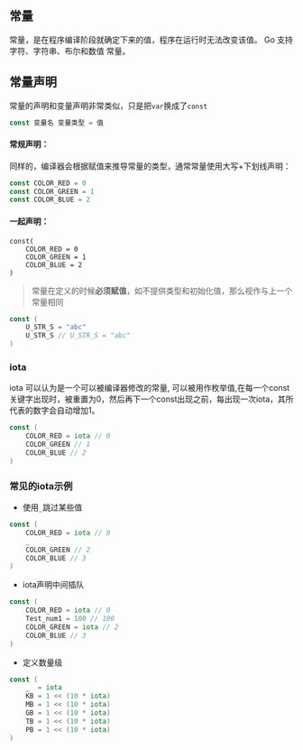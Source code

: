 ## 常量
常量，是在程序编译阶段就确定下来的值，程序在运行时无法改变该值。 Go 支持字符、字符串、布尔和数值 常量。

## 常量声明
常量的声明和变量声明非常类似，只是把`var`换成了`const`
```go
const 变量名 变量类型 = 值
```

#### 常规声明：
同样的，编译器会根据赋值来推导常量的类型，通常常量使用大写+下划线声明：
```go
const COLOR_RED = 0
const COLOR_GREEN = 1
const COLOR_BLUE = 2
```

#### 一起声明：
```
const(
    COLOR_RED = 0
    COLOR_GREEN = 1
    COLOR_BLUE = 2
)
```

> 常量在定义的时候**必须赋值**，如不提供类型和初始化值，那么视作与上一个常量相同

```go
const (
	U_STR_S = "abc"
    U_STR_S // U_STR_S = "abc"
)
```

### iota
iota 可以认为是一个可以被编译器修改的常量, 可以被用作枚举值,在每一个const关键字出现时，被重置为0，然后再下一个const出现之前，每出现一次iota，其所代表的数字会自动增加1。

````go
const (
    COLOR_RED = iota // 0
    COLOR_GREEN // 1
    COLOR_BLUE // 2
)
````

### 常见的iota示例

- 使用`_`跳过某些值

```go
const (
    COLOR_RED = iota // 0
    _
    COLOR_GREEN // 2
    COLOR_BLUE // 3
)
```

- iota声明中间插队
```go
const (
    COLOR_RED = iota // 0
    Test_num1 = 100 // 100
    COLOR_GREEN = iota // 2
    COLOR_BLUE // 3
)
```

- 定义数量级
```go
const (
    _  = iota
    KB = 1 << (10 * iota)
    MB = 1 << (10 * iota)
    GB = 1 << (10 * iota)
    TB = 1 << (10 * iota)
    PB = 1 << (10 * iota)
)
```